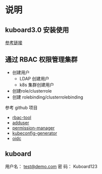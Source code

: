 # 说明

## kuboard3.0 安装使用

[参考链接](https://kuboard.cn/install/v3/install-ldap.html#%E5%87%86%E5%A4%87-ldap)

## 通过 RBAC 权限管理集群

- 创建用户
  - LDAP 创建用户
  - k8s 集群创建用户
- 创建role/clusterrole
- 创建 rolebinding/clusterrolebinding

参考 github 项目

- [rbac-tool](https://github.com/alcideio/rbac-tool)
- [adduser](https://github.com/brendandburns/kubernetes-adduser)
- [permission-manager](https://github.com/sighupio/permission-manager)
- [kubeconfig-generator](https://github.com/kairen/kubeconfig-generator)
- [oidc](https://www.dazhuanlan.com/2019/12/27/5e057a21760f1/)

## kuboard

用户名： test@demo.com
密 码： Kuboard123
